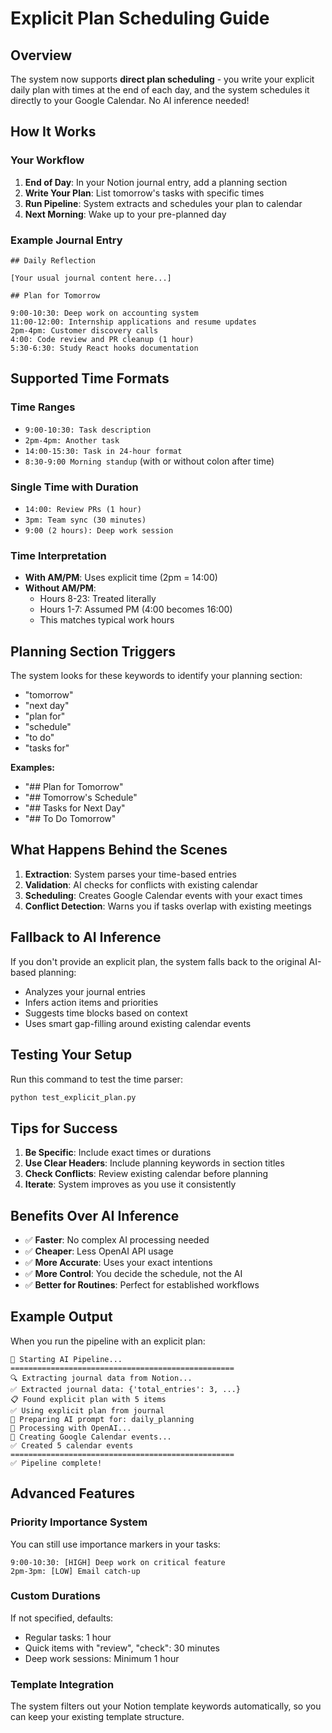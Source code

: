 # Explicit Plan Scheduling Guide

## Overview

The system now supports **direct plan scheduling** - you write your explicit daily plan with times at the end of each day, and the system schedules it directly to your Google Calendar. No AI inference needed!

## How It Works

### Your Workflow

1. **End of Day**: In your Notion journal entry, add a planning section
2. **Write Your Plan**: List tomorrow's tasks with specific times
3. **Run Pipeline**: System extracts and schedules your plan to calendar
4. **Next Morning**: Wake up to your pre-planned day

### Example Journal Entry

```
## Daily Reflection

[Your usual journal content here...]

## Plan for Tomorrow

9:00-10:30: Deep work on accounting system
11:00-12:00: Internship applications and resume updates
2pm-4pm: Customer discovery calls
4:00: Code review and PR cleanup (1 hour)
5:30-6:30: Study React hooks documentation
```

## Supported Time Formats

### Time Ranges
- `9:00-10:30: Task description`
- `2pm-4pm: Another task`
- `14:00-15:30: Task in 24-hour format`
- `8:30-9:00 Morning standup` (with or without colon after time)

### Single Time with Duration
- `14:00: Review PRs (1 hour)`
- `3pm: Team sync (30 minutes)`
- `9:00 (2 hours): Deep work session`

### Time Interpretation
- **With AM/PM**: Uses explicit time (2pm = 14:00)
- **Without AM/PM**:
  - Hours 8-23: Treated literally
  - Hours 1-7: Assumed PM (4:00 becomes 16:00)
  - This matches typical work hours

## Planning Section Triggers

The system looks for these keywords to identify your planning section:
- "tomorrow"
- "next day"
- "plan for"
- "schedule"
- "to do"
- "tasks for"

**Examples:**
- "## Plan for Tomorrow"
- "## Tomorrow's Schedule"
- "## Tasks for Next Day"
- "## To Do Tomorrow"

## What Happens Behind the Scenes

1. **Extraction**: System parses your time-based entries
2. **Validation**: AI checks for conflicts with existing calendar
3. **Scheduling**: Creates Google Calendar events with your exact times
4. **Conflict Detection**: Warns you if tasks overlap with existing meetings

## Fallback to AI Inference

If you don't provide an explicit plan, the system falls back to the original AI-based planning:
- Analyzes your journal entries
- Infers action items and priorities
- Suggests time blocks based on context
- Uses smart gap-filling around existing calendar events

## Testing Your Setup

Run this command to test the time parser:
```bash
python test_explicit_plan.py
```

## Tips for Success

1. **Be Specific**: Include exact times or durations
2. **Use Clear Headers**: Include planning keywords in section titles
3. **Check Conflicts**: Review existing calendar before planning
4. **Iterate**: System improves as you use it consistently

## Benefits Over AI Inference

- ✅ **Faster**: No complex AI processing needed
- ✅ **Cheaper**: Less OpenAI API usage
- ✅ **More Accurate**: Uses your exact intentions
- ✅ **More Control**: You decide the schedule, not the AI
- ✅ **Better for Routines**: Perfect for established workflows

## Example Output

When you run the pipeline with an explicit plan:
```
🚀 Starting AI Pipeline...
==================================================
🔍 Extracting journal data from Notion...
✅ Extracted journal data: {'total_entries': 3, ...}
📋 Found explicit plan with 5 items
✅ Using explicit plan from journal
📝 Preparing AI prompt for: daily_planning
🤖 Processing with OpenAI...
📅 Creating Google Calendar events...
✅ Created 5 calendar events
==================================================
✅ Pipeline complete!
```

## Advanced Features

### Priority Importance System
You can still use importance markers in your tasks:
```
9:00-10:30: [HIGH] Deep work on critical feature
2pm-3pm: [LOW] Email catch-up
```

### Custom Durations
If not specified, defaults:
- Regular tasks: 1 hour
- Quick items with "review", "check": 30 minutes
- Deep work sessions: Minimum 1 hour

### Template Integration
The system filters out your Notion template keywords automatically, so you can keep your existing template structure.

